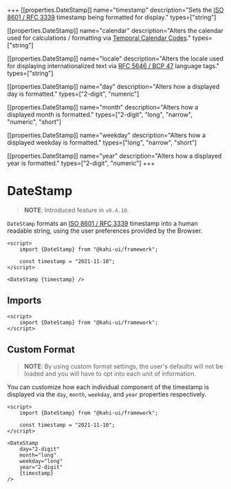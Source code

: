+++
[[properties.DateStamp]]
name="timestamp"
description="Sets the [ISO 8601 / RFC 3339](https://www.w3.org/TR/NOTE-datetime) timestamp being formatted for display."
types=["string"]

[[properties.DateStamp]]
name="calendar"
description="Alters the calendar used for calculations / formatting via [Temporal Calendar Codes](https://tc39.es/proposal-temporal/docs/calendar.html)."
types=["string"]

[[properties.DateStamp]]
name="locale"
description="Alters the locale used for displaying internationalized text via [RFC 5646 / BCP 47](https://www.w3.org/International/articles/language-tags) language tags."
types=["string"]

[[properties.DateStamp]]
name="day"
description="Alters how a displayed day is formatted."
types=["2-digit", "numeric"]

[[properties.DateStamp]]
name="month"
description="Alters how a displayed month is formatted."
types=["2-digit", "long", "narrow", "numeric", "short"]

[[properties.DateStamp]]
name="weekday"
description="Alters how a displayed weekday is formatted."
types=["long", "narrow", "short"]

[[properties.DateStamp]]
name="year"
description="Alters how a displayed year is formatted."
types=["2-digit", "numeric"]
+++

# DateStamp

> **NOTE**: Introduced feature in `v0.4.10`.

`DateStamp` formats an [ISO 8601 / RFC 3339](https://www.w3.org/TR/NOTE-datetime) timestamp into a human readable string, using the user preferences provided by the Browser.

```svelte {title="DateStamp Preview" mode="repl"}
<script>
    import {DateStamp} from "@kahi-ui/framework";

    const timestamp = "2021-11-10";
</script>

<DateStamp {timestamp} />
```

## Imports

```svelte {title="DateStamp Imports"}
<script>
    import {DateStamp} from "@kahi-ui/framework";
</script>
```

## Custom Format

> **NOTE**: By using custom format settings, the user's defaults will not be loaded and you will have to opt into each unit of information.

You can customize how each individual component of the timestamp is displayed via the `day`, `month`, `weekday`, and `year` properties respectively.

```svelte {title="DateStamp Custom Format" mode="repl"}
<script>
    import {DateStamp} from "@kahi-ui/framework";

    const timestamp = "2021-11-10";
</script>

<DateStamp
    day="2-digit"
    month="long"
    weekday="long"
    year="2-digit"
    {timestamp}
/>
```
